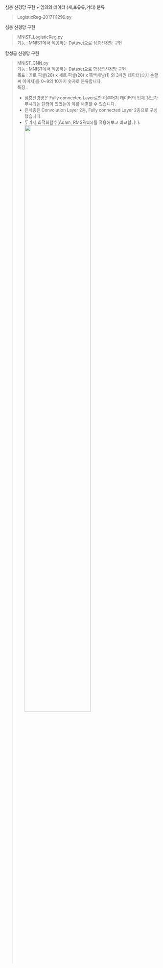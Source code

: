 
심층 신경망 구현 + 임의의 데이터 (새,포유류,기타) 분류  
> LogisticReg-2017111299.py  

심층 신경망 구현  
> MNIST_LogisticReg.py  
> 기능 : MNIST에서 제공하는 Dataset으로 심층신경망 구현  

합성곱 신경망 구현  
> MNIST_CNN.py  
> 기능 : MNIST에서 제공하는 Dataset으로 합성곱신경망 구현  
> 목표 : 가로 픽셀(28) x 세로 픽셀(28) x 흑백채널(1) 의 3차원 데이터(숫자 손글씨 이미지)를 0~9의 10가지 숫자로 분류합니다.  
> 특징 :   
> * 심층신경망은 Fully connected Layer로만 이루어져 데이터의 입체 정보가 무시되는 단점이 있었는데 이를 해결할 수 있습니다.  
> * 은닉층은 Convolution Layer 2층, Fully connected Layer 2층으로 구성했습니다.
> * 두가지 최적화함수(Adam, RMSProb)를 적용해보고 비교합니다.  
<img src="https://user-images.githubusercontent.com/48902155/84871741-dfe63380-b0bb-11ea-970a-453b79225d01.png" width="70%"></img>

